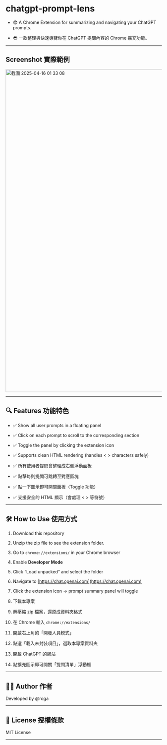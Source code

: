 # chatgpt-prompt-lens

- 😎 A Chrome Extension for summarizing and navigating your ChatGPT prompts.

- 😎 一款整理與快速導覽你在 ChatGPT 提問內容的 Chrome 擴充功能。

---

## Screenshot 實際範例

<img width="1041" alt="截圖 2025-04-16 01 33 08" src="https://github.com/user-attachments/assets/d5203a01-0cc8-475f-a152-8e37b59f5ce7" />

---

## 🔍 Features 功能特色

- ✅ Show all user prompts in a floating panel
- ✅ Click on each prompt to scroll to the corresponding section
- ✅ Toggle the panel by clicking the extension icon
- ✅ Supports clean HTML rendering (handles < > characters safely)

- ✅ 所有使用者提問會整理成右側浮動面板
- ✅ 點擊每則提問可跳轉至對應區塊
- ✅ 點一下圖示即可開關面板（Toggle 功能）
- ✅ 支援安全的 HTML 顯示（會處理 < > 等符號）

---

## 🛠️ How to Use 使用方式

1. Download this repository
2. Unzip the zip file to see the extension folder. 
3. Go to `chrome://extensions/` in your Chrome browser 
4. Enable **Developer Mode**
5. Click “Load unpacked” and select the folder 
6. Navigate to [https://chat.openai.com](https://chat.openai.com)
7. Click the extension icon → prompt summary panel will toggle  

1. 下載本專案 
2. 解壓縮 zip 檔案，還原成資料夾格式 
3. 在 Chrome 輸入 `chrome://extensions/`
4. 開啟右上角的「開發人員模式」 
5. 點選「載入未封裝項目」，選取本專案資料夾 
6. 開啟 ChatGPT 的網站 
7. 點擴充圖示即可開關「提問清單」浮動框

---

## 🧑‍💻 Author 作者

Developed by @roga

---

## 📜 License 授權條款

MIT License

---
